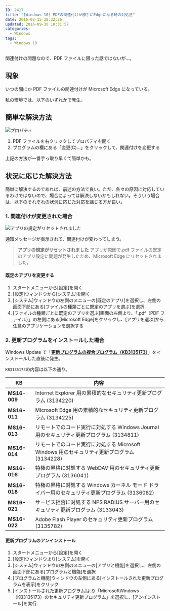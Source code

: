 ```yaml
---
ID: 2417
title: "[Windows 10] PDFの関連付けが勝手にEdgeになる時の対処法"
date: 2016-02-15 18:32:26
updated: 2016-09-30 10:31:57
categories:
  - Windows
tags:
  - Windows 10
---
```


関連付けの問題なので、PDF ファイルに限った話ではないが…。

<!--more-->

## 現象

いつの間にか PDF ファイルの関連付けが Microsoft Edge になっている。

私の環境では、以下のいずれかで発生。

## 簡単な解決方法

![プロパティ](https://i.imgur.com/054ysLDl.png)

1. PDF ファイルを右クリックしてプロパティを開く
2. プログラムの欄にある「変更(C)...」をクリックして、関連付けを変更する

上記の方法が一番手っ取り早くて簡単かも。

## 状況に応じた解決方法

簡単に解決するのであれば、前述の方法で良い。ただ、各々の原因に対応しているわけではないので、場合によっては解決しないかもしれない。そういう場合は、以下のそれぞれの状況に応じた対応を講じる方が良い。

### 1. 関連付けが変更された場合

![アプリの規定がリセットされました](https://i.imgur.com/RHpZhF3.png)

通知メッセージが表示されて、関連付けが変わってしまう。

> **アプリの規定がリセットされました**
> アプリが原因で.pdf ファイルの既定のアプリ設定に問題が発生したため、Microsoft Edge にリセットされました。

#### 既定のアプリを変更する

1.  スタートメニューから[設定]を開く
2.  [設定]ウィンドウから[システム]を開く
3.  [システム]ウィンドウの左側のメニューの[既定のアプリ]を選択し、左側の画面下部にある[ファイルの種類ごとに既定のアプリを選ぶ]を選択
4.  [ファイルの種類ごとに既定のアプリを選ぶ]画面の左側より、「.pdf（PDF ファイル）」の左側にある[Microsoft Edge]をクリックし、[アプリを選ぶ]から任意のアプリケーションを選択する

### 2. 更新プログラムをインストールした場合

Windows Update で「[**更新プログラムの複合プログラム（KB3135173）**](https://support.microsoft.com/ja-jp/kb/3135173)」をインストールした直後に発生。

`KB3135173`の内容は以下の通り。

| KB           | 内容                                                                                            |
| ------------ | ----------------------------------------------------------------------------------------------- |
| **MS16-009** | Internet Explorer 用の累積的なセキュリティ更新プログラム (3134220)                              |
| **MS16-011** | Microsoft Edge 用の累積的なセキュリティ更新プログラム (3134225)                                 |
| **MS16-013** | リモートでのコード実行に対処する Windows Journal 用のセキュリティ更新プログラム (3134811)       |
| **MS16-014** | リモートでのコード実行に対処する Microsoft Windows 用のセキュリティ更新プログラム (3134228)     |
| **MS16-016** | 特権の昇格に対処する WebDAV 用のセキュリティ更新プログラム (3136041)                            |
| **MS16-018** | 特権の昇格に対処する Windows カーネル モード ドライバー用のセキュリティ更新プログラム (3136082) |
| **MS16-021** | サービス拒否に対処する NPS RADIUS サーバー用のセキュリティ更新プログラム (3133043)              |
| **MS16-022** | Adobe Flash Player のセキュリティ更新プログラム (3135782)                                       |

#### 更新プログラムのアンインストール

1.  スタートメニューから[設定]を開く
2.  [設定]ウィンドウより[システム]を開く
3.  [システム]ウィンドウの左側のメニューの[アプリと機能]を選択し、左側の画面下部にある[プログラムと機能]を選択
4.  [プログラムと機能]ウィンドウの左側にある[インストールされた更新プログラムを表示]をクリック
5.  [インストールされた更新プログラム]より「MicrosoftWindows（KB3135173）のセキュリティ更新プログラム」を選択し、[アンインストール]を実行
